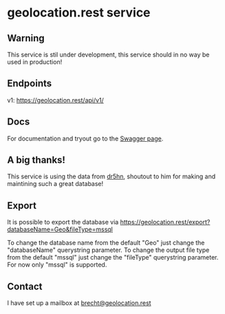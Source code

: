 # geolocation.rest service

## Warning

This service is stil under development, this service should in no way be used in production!

## Endpoints

v1: https://geolocation.rest/api/v1/

## Docs

For documentation and tryout go to the [Swagger page](https://geolocation.rest/swagger/index.html).

## A big thanks!

This service is using the data from [dr5hn](https://github.com/dr5hn/countries-states-cities-database), shoutout to him for making and maintining such a great database!

## Export

It is possible to export the database via https://geolocation.rest/export?databaseName=Geo&fileType=mssql

To change the database name from the default "Geo" just change the "databaseName" querystring parameter.
To change the output file type from the default "mssql" just change the "fileType" querystring parameter. For now only "mssql" is supported.

## Contact

I have set up a mailbox at [brecht@geolocation.rest](mailto:[brecht@geolocation.rest)